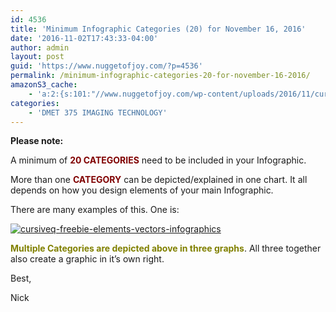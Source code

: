 ```yaml
---
id: 4536
title: 'Minimum Infographic Categories (20) for November 16, 2016'
date: '2016-11-02T17:43:33-04:00'
author: admin
layout: post
guid: 'https://www.nuggetofjoy.com/?p=4536'
permalink: /minimum-infographic-categories-20-for-november-16-2016/
amazonS3_cache:
    - 'a:2:{s:101:"//www.nuggetofjoy.com/wp-content/uploads/2016/11/cursiveq-freebie-elements-vectors-infographics-1.jpg";a:2:{s:2:"id";i:4538;s:11:"source_type";s:13:"media-library";}s:122:"//image-control-storage.s3.amazonaws.com/blog-images/2016/11/27185018/cursiveq-freebie-elements-vectors-infographics-1.jpg";a:2:{s:2:"id";i:4538;s:11:"source_type";s:13:"media-library";}}'
categories:
    - 'DMET 375 IMAGING TECHNOLOGY'
---
```


**Please note:**

A minimum of <span style="color: #800000;">**20 CATEGORIES**</span> need to be included in your Infographic.

More than one **<span style="color: #800000;">CATEGORY</span>** can be depicted/explained in one chart. It all depends on how you design elements of your main Infographic.

There are many examples of this. One is:

[![cursiveq-freebie-elements-vectors-infographics](https://image-control-storage.s3.amazonaws.com/blog-images/2016/11/27185018/cursiveq-freebie-elements-vectors-infographics-1.jpg)](https://image-control-storage.s3.amazonaws.com/blog-images/2016/11/27185018/cursiveq-freebie-elements-vectors-infographics-1.jpg)

<span style="color: #808000;">**Multiple Categories are depicted above in three graphs**</span>. All three together also create a graphic in it’s own right.

Best,

Nick